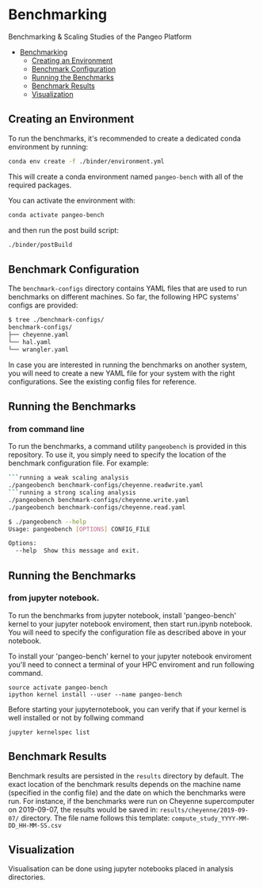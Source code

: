 # Benchmarking

Benchmarking &amp; Scaling Studies of the Pangeo Platform

- [Benchmarking](#benchmarking)
  - [Creating an Environment](#creating-an-environment)
  - [Benchmark Configuration](#benchmark-configuration)
  - [Running the Benchmarks](#running-the-benchmarks)
  - [Benchmark Results](#benchmark-results)
  - [Visualization](#visualization)

## Creating an Environment

To run the benchmarks, it's recommended to create a dedicated conda environment by running:

```bash
conda env create -f ./binder/environment.yml
```

This will create a conda environment named `pangeo-bench` with all of the required packages.

You can activate the environment with:

```bash
conda activate pangeo-bench
```

and then run the post build script:

```bash
./binder/postBuild
```

## Benchmark Configuration

The `benchmark-configs` directory contains YAML files that are used to run benchmarks on different machines. So far, the following HPC systems' configs are provided:

```bash
$ tree ./benchmark-configs/
benchmark-configs/
├── cheyenne.yaml
└── hal.yaml
└── wrangler.yaml

```

In case you are interested in running the benchmarks on another system, you will need to create a new YAML file for your system with the right configurations. See the existing config files for reference.

## Running the Benchmarks 
### from command line

To run the benchmarks, a command utility `pangeobench` is provided in this repository.
To use it, you simply need to specify the location of the benchmark configuration file. For example:

```bash
```running a weak scaling analysis
./pangeobench benchmark-configs/cheyenne.readwrite.yaml
```running a strong scaling analysis
./pangeobench benchmark-configs/cheyenne.write.yaml
./pangeobench benchmark-configs/cheyenne.read.yaml
```

```bash
$ ./pangeobench --help
Usage: pangeobench [OPTIONS] CONFIG_FILE

Options:
  --help  Show this message and exit.
```

## Running the Benchmarks 
### from jupyter notebook.  

To run the benchmarks from jupyter notebook, install 'pangeo-bench' kernel to your jupyter notebook enviroment, then start run.ipynb notebook.  You will need to specify the configuration file as described above in your notebook.  

To install your 'pangeo-bench' kernel to your jupyter notebook enviroment you'll need to connect a terminal of your HPC enviroment and run following command.

```conda env create -f pangeo-bench.yml
source activate pangeo-bench
ipython kernel install --user --name pangeo-bench
```

Before starting your jupyternotebook, you can verify that if your kernel is well installed or not by follwing command

```
jupyter kernelspec list
```



## Benchmark Results

Benchmark results are persisted in the `results` directory by default. The exact location of the benchmark results depends on the machine name (specified in the config file) and the date on which the benchmarks were run. For instance, if the benchmarks were run on Cheyenne supercomputer on 2019-09-07, the results would be saved in: `results/cheyenne/2019-09-07/` directory. The file name follows this template: `compute_study_YYYY-MM-DD_HH-MM-SS.csv`

## Visualization

Visualisation can be done using jupyter notebooks placed in analysis directories.  
